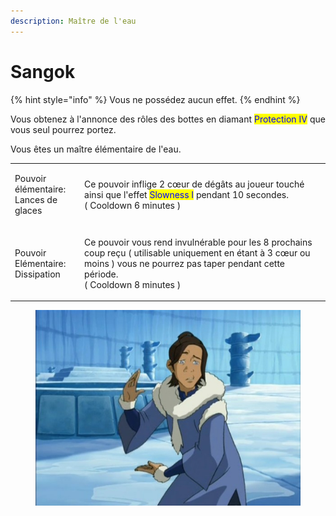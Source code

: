 ```yaml
---
description: Maître de l'eau
---
```


# Sangok

{% hint style="info" %}
Vous ne possédez aucun effet.
{% endhint %}

Vous obtenez à l'annonce des rôles des bottes en diamant <mark style="color:blue;">Protection IV</mark> que vous seul pourrez portez.&#x20;

Vous êtes un maître élémentaire de l'eau.

|                                                 |                                                                                                                                                                                                         |
| ----------------------------------------------- | ------------------------------------------------------------------------------------------------------------------------------------------------------------------------------------------------------- |
| <p>Pouvoir élémentaire:<br>Lances de glaces</p> | <p>Ce pouvoir inflige 2 cœur de dégâts au joueur touché ainsi que l'effet <mark style="color:blue;">Slowness I</mark> pendant 10 secondes.<br>( Cooldown 6 minutes )</p>                                |
| <p>Pouvoir Elémentaire:<br>Dissipation</p>      | <p>Ce pouvoir vous rend invulnérable pour les 8 prochains coup reçu ( utilisable uniquement en étant à 3 cœur ou moins ) vous ne pourrez pas taper pendant cette période.<br>( Cooldown 8 minutes )</p> |

<figure><img src="../../.gitbook/assets/R.jpg" alt=""><figcaption></figcaption></figure>
